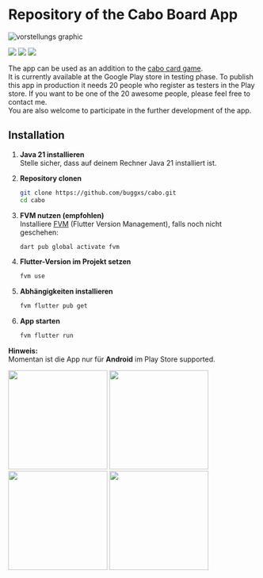 # Repository of the Cabo Board App

![vorstellungs graphic](https://github.com/buggxs/cabo/assets/32867155/e3d46293-556b-4a5c-9e0e-d6df8fa8cabb)

![](https://img.shields.io/github/tag/pandao/editor.md.svg) ![](https://img.shields.io/github/release/pandao/editor.md.svg) ![](https://img.shields.io/github/issues/pandao/editor.md.svg)

The app can be used as an addition to the [cabo card game](https://www.amazon.de/Smiling-Monster-Games-CABO-Kartenspiel/dp/B07351NZ6S).  
It is currently available at the Google Play store in testing phase. To publish this app in production it needs 20 people who register as testers in the Play store. If you want to be one of the 20 awesome people, please feel free to contact me.  
You are also welcome to participate in the further development of the app.

## Installation

1. **Java 21 installieren**  
   Stelle sicher, dass auf deinem Rechner Java 21 installiert ist.

2. **Repository clonen**
   ```sh
   git clone https://github.com/buggxs/cabo.git
   cd cabo
   ```

3. **FVM nutzen (empfohlen)**  
   Installiere [FVM](https://fvm.app/) (Flutter Version Management), falls noch nicht geschehen:
   ```sh
   dart pub global activate fvm
   ```

4. **Flutter-Version im Projekt setzen**
   ```sh
   fvm use
   ```

5. **Abhängigkeiten installieren**
   ```sh
   fvm flutter pub get
   ```

6. **App starten**
   ```sh
   fvm flutter run
   ```

**Hinweis:**  
Momentan ist die App nur für **Android** im Play Store supported.

<p float="left">
  <img src="https://github.com/user-attachments/assets/6d750656-e5ba-427e-8def-59c817348847" width="200" />
  <img src="https://github.com/user-attachments/assets/f09791ba-ec12-4d24-8b64-4203f0551506" width="200" />
  <img src="https://github.com/user-attachments/assets/e1526ef2-76e7-41f4-9b6c-46413eb0fd43" width="200" />
  <img src="https://github.com/user-attachments/assets/c560a852-dfbd-434f-8a7f-5bf1cc52186f" width="200" />
</p>

